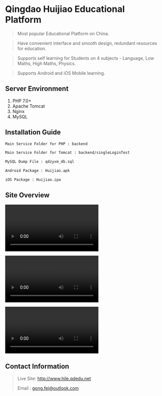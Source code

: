 # Qingdao Huijiao Educational Platform

> Most popular Educational Platform on China. 

> Have convenient interface and smooth design, redundant resources for education.

> Supports self learning for Students on 4 subjects - Language, Low Maths, High Maths, Physics.

> Supports Android and iOS Mobile learning.

## Server Environment

1. PHP 7.0+
2. Apache Tomcat
3. Nginx
4. MySQL

## Installation Guide

```sh
Main Service Folder for PHP : backend

Main Service Folder for Tomcat : backend/singleLoginTest

MySQL Dump File : qdzyxm_db.sql

Android Package : Huijiao.apk

iOS Package : Huijiao.ipa
```

## Site Overview

![](UserGuide1.mp4)

![](UserGuide3.mp4)

![](UserGuide4.mp4)

## Contact Information


>Live Site: http://www.hjle.qdedu.net
>
>Email : gong.fei@outlook.com

